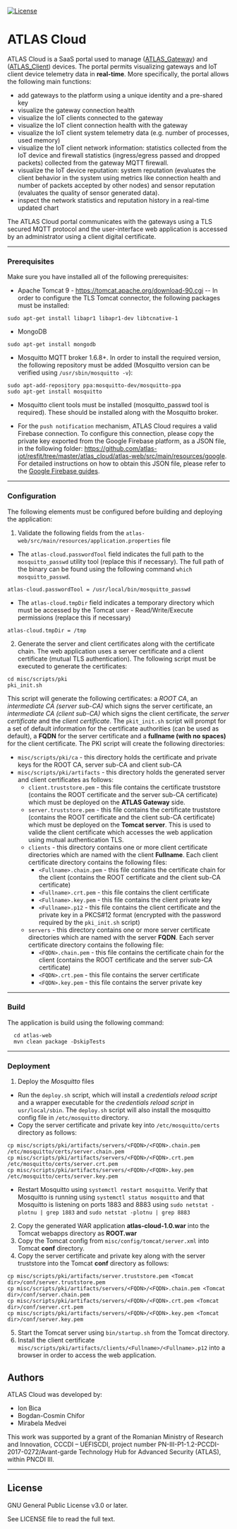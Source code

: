 [![License](https://img.shields.io/badge/license-GPL%20v3.0%20or%20later-brightgreen.svg)](https://github.com/atlas-iot/resfit/blob/master/atlas_cloud/LICENSE)

# ATLAS Cloud
ATLAS Cloud is a SaaS portal used to manage ([ATLAS_Gateway]) and ([ATLAS_Client]) devices. The portal permits visualizing gateways and IoT client device telemetry data in **real-time**. More specifically, the portal allows the following main functions:
* add gateways to the platform using a unique identity and a pre-shared key
* visualize the gateway connection health
* visualize the IoT clients connected to the gateway
* visualize the IoT client connection health with the gateway
* visualize the IoT client system telemetry data (e.g. number of processes, used memory)
* visualize the IoT client network information: statistics collected from the IoT device and firewall statistics (ingress/egress passed and dropped packets) collected from the gateway MQTT firewall. 
* visualize the IoT device reputation: system reputation (evaluates the client behavior in the system using metrics like connection health and number of packets accepted by other nodes) and sensor reputation (evaluates the quality of sensor generated data).
* inspect the network statistics and reputation history in a real-time updated chart

The ATLAS Cloud portal communicates with the gateways using a TLS secured MQTT protocol and the user-interface web application is accessed by an administrator using a client digital certificate.

---

### Prerequisites
 Make sure you have installed all of the following prerequisites:
 - Apache Tomcat 9 - https://tomcat.apache.org/download-90.cgi
 -- In order to configure the TLS Tomcat connector, the following packages must be installed:
```
sudo apt-get install libapr1 libapr1-dev libtcnative-1
```

 - MongoDB
```
sudo apt-get install mongodb
```
 - Mosquitto MQTT broker 1.6.8+. In order to install the required version, the following repository must be added (Mosquitto version can be verified using `/usr/sbin/mosquitto -v`):
```
sudo apt-add-repository ppa:mosquitto-dev/mosquitto-ppa
sudo apt-get install mosquitto
```
- Mosquitto client tools must be installed (mosquitto_passwd tool is required). These should be installed along with the Mosquitto broker.

- For the `push notification` mechanism, ATLAS Cloud requires a valid Firebase connection. To configure this connection, please copy the private key exported from the Google Firebase platform, as a JSON file, in the following folder: https://github.com/atlas-iot/resfit/tree/master/atlas_cloud/atlas-web/src/main/resources/google. For detailed instructions on how to obtain this JSON file, please refer to the [Google Firebase guides].

---

### Configuration
 The following elements must be configured before building and deploying the application:
1. Validate the following fields from the `atlas-web/src/main/resources/application.properties` file
 - The `atlas-cloud.passwordTool` field indicates the full path to the `mosquitto_passwd` utility tool (replace this if necessary). The full path of the binary can be found using the following command `which mosquitto_passwd`.
```
atlas-cloud.passwordTool = /usr/local/bin/mosquitto_passwd
```
 - The `atlas-cloud.tmpDir` field indicates a temporary directory which must be accessed by the Tomcat user - Read/Write/Execute permissions (replace this if necessary)
```
atlas-cloud.tmpDir = /tmp
```
2. Generate the server and client certificates along with the certificate chain. The web application uses a server certificate and a client certificate (mutual TLS authentication).
The following script must be executed to generate the certificates:
```
cd misc/scripts/pki
pki_init.sh
```
This script will generate the following certificates: a *ROOT CA*, an *intermediate CA (server sub-CA)* which signs the server certificate, an *intermediate CA (client sub-CA)* which signs the client certificate, the *server certificate* and the *client certificate*.
The `pkit_init.sh` script will prompt for a set of default information for the certificate authorities (can be used as default), a **FQDN** for the server certificate and a **fullname (with no spaces)** for the client certificate.
The PKI script will create the following directories:
* `misc/scripts/pki/ca` - this directory holds the certificate and private keys for the ROOT CA, server sub-CA and client sub-CA
* `misc/scripts/pki/artifacts` - this directory holds the generated server and client certificates as follows:
  * `client.truststore.pem` - this file contains the certificate truststore (contains the ROOT certificate and the server sub-CA certificate) which must be deployed on the **ATLAS Gateway** side.
  * `server.truststore.pem` - this file contains the certificate truststore (contains the ROOT certificate and the client sub-CA certificate) which must be deployed on the **Tomcat server**. This is used to valide the client certificate which accesses the web application using mutual authentication TLS.
  * `clients` - this directory contains one or more client certificate directories which are named with the client **Fullname**. Each client certificate directory contains the following files:
    * `<Fullname>.chain.pem` - this file contains the certificate chain for the client (contains the ROOT certificate and the client sub-CA certificate)
    * `<Fullname>.crt.pem` - this file contains the client certificate
    * `<Fullname>.key.pem` - this file contains the client private key
    * `<Fullname>.p12` - this file contains the client certificate and the private key in a PKCS#12 format (encrypted with the password required by the `pki_init.sh` script)
  * `servers` - this directory contains one or more server certificate directories which are named with the server **FQDN**. Each server certificate directory contains the following file:
    * `<FQDN>.chain.pem` - this file contains the certificate chain for the client (contains the ROOT certificate and the server sub-CA certificate)
    * `<FQDN>.crt.pem` - this file contains the server certificate
    * `<FQDN>.key.pem` - this file contains the server private key
---

### Build
  The application is build using the following command:
  ```
    cd atlas-web
    mvn clean package -DskipTests
  ```

---

### Deployment
1. Deploy the *Mosquitto* files
* Run the `deploy.sh` script, which will install a *credentials reload script* and a wrapper executable for the *credentials reload script* in `usr/local/sbin`. The `deploy.sh` script will also install the mosquitto config file in `/etc/mosquitto` directory.
* Copy the server certificate and private key into `/etc/mosquitto/certs` directory as follows:
```
cp misc/scripts/pki/artifacts/servers/<FQDN>/<FQDN>.chain.pem /etc/mosquitto/certs/server.chain.pem
cp misc/scripts/pki/artifacts/servers/<FQDN>/<FQDN>.crt.pem /etc/mosquitto/certs/server.crt.pem
cp misc/scripts/pki/artifacts/servers/<FQDN>/<FQDN>.key.pem /etc/mosquitto/certs/server.key.pem
```
* Restart Mosquitto using `systemctl restart mosquitto`. Verify that Mosquitto is running using `systemctl status mosquitto` and that Mosquitto is listening on ports 1883 and 8883 using `sudo netstat -plotnu | grep 1883` and `sudo netstat -plotnu | grep 8883`
2. Copy the generated WAR application **atlas-cloud-1.0.war** into the Tomcat webapps directory as **ROOT.war**
3. Copy the Tomcat config from `misc/config/tomcat/server.xml` into Tomcat **conf** directory.
4. Copy the server certificate and private key along with the server truststore into the Tomcat **conf** directory as follows:
```
cp misc/scripts/pki/artifacts/server.truststore.pem <Tomcat dir>/conf/server.truststore.pem
cp misc/scripts/pki/artifacts/servers/<FQDN>/<FQDN>.chain.pem <Tomcat dir>/conf/server.chain.pem
cp misc/scripts/pki/artifacts/servers/<FQDN>/<FQDN>.crt.pem <Tomcat dir>/conf/server.crt.pem
cp misc/scripts/pki/artifacts/servers/<FQDN>/<FQDN>.key.pem <Tomcat dir>/conf/server.key.pem
```
5. Start the Tomcat server using `bin/startup.sh` from the Tomcat directory.
6. Install the client certificate `misc/scripts/pki/artifacts/clients/<Fullname>/<Fullname>.p12` into a browser in order to access the web application.

## Authors
ATLAS Cloud was developed by:
* Ion Bica
* Bogdan-Cosmin Chifor
* Mirabela Medvei

This work was supported by a grant of the Romanian Ministry of Research and Innovation, CCCDI – UEFISCDI, project number PN-III-P1-1.2-PCCDI-2017-0272/Avant-garde Technology Hub for Advanced Security (ATLAS), within PNCDI III.

----

## License
GNU General Public License v3.0 or later.

See LICENSE file to read the full text.

[ATLAS_Client]: https://github.com/atlas-iot/resfit/tree/master/atlas_client
[ATLAS_Gateway]: https://github.com/atlas-iot/resfit/tree/master/atlas_gateway
[Google Firebase guides]: https://firebase.google.com/docs/guides
